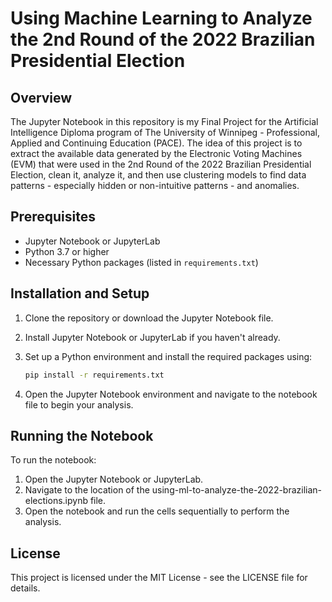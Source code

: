 # Using Machine Learning to Analyze the 2nd Round of the 2022 Brazilian Presidential Election

## Overview
The Jupyter Notebook in this repository is my Final Project for the Artificial Intelligence Diploma program of The University of Winnipeg - Professional, Applied and Continuing Education (PACE). The idea of this project is to extract the available data generated by the Electronic Voting Machines (EVM) that were used in the 2nd Round of the 2022 Brazilian Presidential Election, clean it, analyze it, and then use clustering models to find data patterns - especially hidden or non-intuitive patterns - and anomalies.

## Prerequisites
- Jupyter Notebook or JupyterLab
- Python 3.7 or higher
- Necessary Python packages (listed in `requirements.txt`)

## Installation and Setup
1. Clone the repository or download the Jupyter Notebook file.
2. Install Jupyter Notebook or JupyterLab if you haven't already.
3. Set up a Python environment and install the required packages using:
   ```bash
   pip install -r requirements.txt
   ```

4. Open the Jupyter Notebook environment and navigate to the notebook file to begin your analysis.

## Running the Notebook
To run the notebook:

1. Open the Jupyter Notebook or JupyterLab.
2. Navigate to the location of the using-ml-to-analyze-the-2022-brazilian-elections.ipynb file.
3. Open the notebook and run the cells sequentially to perform the analysis.

## License
This project is licensed under the MIT License - see the LICENSE file for details.